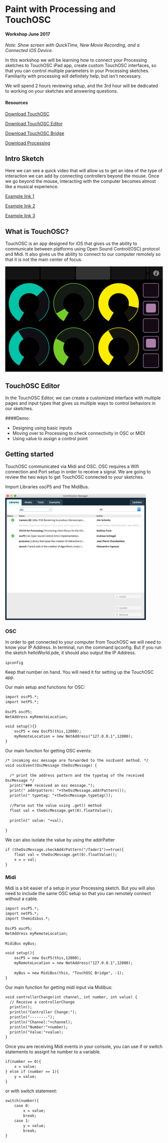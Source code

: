 # Paint with Processing and TouchOSC
#### Workshop June 2017



_Note: Show screen with QuickTime, New Movie Recording, and a Connected iOS Device._

In this workshop we will be learning how to connect your Processing sketches to TouchOSC iPad app, create custom TouchOSC interfaces, so that you can control multiple parameters in your Processing sketches. Familiarity with processing will definitely help, but isn't necessary.

We will spend 2 hours reviewing setup, and the 3rd hour will be dedicated to working on your sketches and answering questions.

#### Resources

[Download TouchOSC](https://itunes.apple.com/app/touchosc/id288120394)

[Download TouchOSC Editor](https://hexler.net/software/touchosc#downloads)

[Download TouchOSC Bridge](https://hexler.net/software/touchosc#downloads)

[Download Processing](https://processing.org/download/)



## Intro Sketch
Here we can see a quick video that will allow us to get an idea of the type of interaction we can add by connecting controllers beyond the mouse. Once we go beyond the mouse, interacting with the computer becomes almost like a musical experience.

[Example link 1](https://vimeo.com/59984923)

[Example link 2](https://vimeo.com/2388650)

[Example link 3](https://vimeo.com/37936808)



## What is TouchOSC?
TouchOSC is an app designed for iOS that gives us the ability to communicate between platforms using Open Sound Control(OSC) protocol and Midi. It also gives us the ability to connect to our computer remotely so that it is not the main center of focus.

<img src="img1.png"/>



## TouchOSC Editor
In the TouchOSC Editor, we can create a customized interface with multiple pages and input types that gives us multiple ways to control behaviors in our sketches.

####Demo:
- Designing using basic inputs
- Moving over to Processing to check connectivity in OSC or MIDI
- Using value to assign a control point



## Getting started
TouchOSC communicated via Midi and OSC. OSC requires a Wifi connection and Port setup in order to receive a signal. We are going to review the two ways to get TouchOSC connected to your sketches.

Import Libraries oscP5 and The MidiBus.

<img src="img2.png" width="450"/>


### OSC
In order to get connected to your computer from TouchOSC we will need to know your IP Address. In terminal, run the command ipconfig. But if you run the sketch helloWorld.pde, it should also output the IP Address.

`ipconfig`

Keep that number on hand. You will need it for setting up the TouchOSC app.

Our main setup and functions for OSC:

```
import oscP5.*;
import netP5.*;

OscP5 oscP5;
NetAddress myRemoteLocation;
```

```
void setup(){}
	oscP5 = new OscP5(this,12000);
	myRemoteLocation = new NetAddress("127.0.0.1",12000);
}
```

Our main function for getting OSC events:
```
/* incoming osc message are forwarded to the oscEvent method. */
void oscEvent(OscMessage theOscMessage) {

  /* print the address pattern and the typetag of the received OscMessage */
  print("### received an osc message.");
  print(" addrpattern: "+theOscMessage.addrPattern());
  println(" typetag: "+theOscMessage.typetag());

  //Parse out the value using .get() method
  float val = theOscMessage.get(0).floatValue();

  println(" value: "+val);
  
}
```

We can also isolate the value by using the addrPatter

```
if (theOscMessage.checkAddrPattern("/fader1")==true){
    float val = theOscMessage.get(0).floatValue();
    x = = val;
}
```




### Midi
Midi is a bit easier of a setup in your Processing sketch. But you will also need to include the same OSC setup so that you can remotely connect without a cable.


```
import oscP5.*;
import netP5.*;
import themidibus.*;

OscP5 oscP5;
NetAddress myRemoteLocation;

MidiBus myBus;
```

```
void setup(){
	oscP5 = new OscP5(this,12000);
	myRemoteLocation = new NetAddress("127.0.0.1",12000);

	myBus = new MidiBus(this, "TouchOSC Bridge", -1);
}
```

Our main function for getting midi input via Midibus:
```
void controllerChange(int channel, int number, int value) {
  // Receive a controllerChange
  println();
  println("Controller Change:");
  println("--------");
  println("Channel:"+channel);
  println("Number:"+number);
  println("Value:"+value);
}
```

Once you are receiving Midi events in your console, you can use if or switch statements to assignt he number to a variable.

```
if(number == 0){
    x = value;
} else if (number == 1){
    y = value;
}
```

or with switch statement:
```
switch(number){
    case 0:
        x = value;
        break;
    case 1:
        y = value;
        break;
}